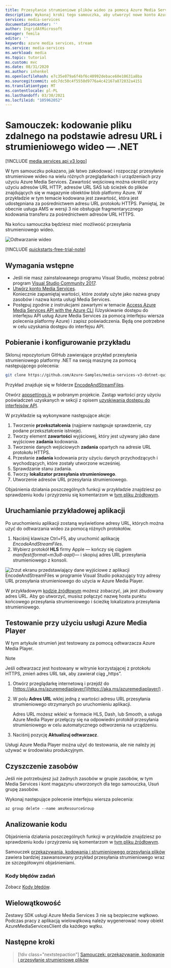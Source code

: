 ```yaml
---
title: Przesyłanie strumieniowe plików wideo za pomocą Azure Media Services — .NET
description: Wykonaj kroki tego samouczka, aby utworzyć nowe konto Azure Media Services, zakodować plik i przesłać strumieniowo do Azure Media Player przy użyciu platformy .NET.
services: media-services
documentationcenter: ''
author: IngridAtMicrosoft
manager: femila
editor: ''
keywords: azure media services, stream
ms.service: media-services
ms.workload: media
ms.topic: tutorial
ms.custom: mvc
ms.date: 08/31/2020
ms.author: inhenkel
ms.openlocfilehash: e7c35e079a6f4bf6c40992debace60e10631a8ba
ms.sourcegitcommit: edc7dc50c4f5550d9776a4c42167a872032a4151
ms.translationtype: MT
ms.contentlocale: pl-PL
ms.lasthandoff: 03/30/2021
ms.locfileid: "105962052"
---
```

# <a name="tutorial-encode-a-remote-file-based-on-url-and-stream-the-video---net"></a>Samouczek: kodowanie pliku zdalnego na podstawie adresu URL i strumieniowego wideo — .NET

[!INCLUDE [media services api v3 logo](./includes/v3-hr.md)]

W tym samouczku pokazano, jak łatwo zakodować i rozpocząć przesyłanie strumieniowe wideo na wielu różnych przeglądarkach i urządzeniach przy użyciu Azure Media Services. Zawartość wejściową można określić przy użyciu adresów URL HTTP, adresów URL SAS lub ścieżek do plików znajdujących się w magazynie obiektów blob platformy Azure.
W przykładzie w tym temacie kodowana jest zawartość, która jest udostępniana za pośrednictwem adresu URL protokołu HTTPS. Pamiętaj, że obecnie usługa AMS w wersji 3 nie obsługuje fragmentarycznego kodowania transferu za pośrednictwem adresów URL HTTPS.

Na końcu samouczka będziesz mieć możliwość przesyłania strumieniowego wideo.  

![Odtwarzanie wideo](./media/stream-files-dotnet-quickstart/final-video.png)

[!INCLUDE [quickstarts-free-trial-note](../../../includes/quickstarts-free-trial-note.md)]

## <a name="prerequisites"></a>Wymagania wstępne

- Jeśli nie masz zainstalowanego programu Visual Studio, możesz pobrać program [Visual Studio Community 2017](https://www.visualstudio.com/thank-you-downloading-visual-studio/?sku=Community&rel=15).
- [Utwórz konto Media Services](./account-create-how-to.md).<br/>Koniecznie zapamiętaj wartości, które zostały użyte jako nazwa grupy zasobów i nazwa konta usługi Media Services.
- Postępuj zgodnie z instrukcjami zawartymi w temacie [Access Azure Media Services API with the Azure CLI](./access-api-howto.md) (Uzyskiwanie dostępu do interfejsu API usług Azure Media Services za pomocą interfejsu wiersza polecenia platformy Azure) i zapisz poświadczenia. Będą one potrzebne w celu uzyskania dostępu do interfejsu API.

## <a name="download-and-configure-the-sample"></a>Pobieranie i konfigurowanie przykładu

Sklonuj repozytorium GitHub zawierające przykład przesyłania strumieniowego platformy .NET na swoją maszynę za pomocą następującego polecenia:  

 ```bash
 git clone https://github.com/Azure-Samples/media-services-v3-dotnet-quickstarts.git
 ```

Przykład znajduje się w folderze [EncodeAndStreamFiles](https://github.com/Azure-Samples/media-services-v3-dotnet-quickstarts/tree/master/AMSV3Quickstarts/EncodeAndStreamFiles).

Otwórz [appsettings.js](https://github.com/Azure-Samples/media-services-v3-dotnet-quickstarts/blob/master/AMSV3Quickstarts/EncodeAndStreamFiles/appsettings.json) w pobranym projekcie. Zastąp wartości przy użyciu poświadczeń uzyskanych w sekcji z opisem [uzyskiwania dostępu do interfejsów API](./access-api-howto.md).

W przykładzie są wykonywane następujące akcje:

1. Tworzenie **przekształcenia** (najpierw następuje sprawdzenie, czy podane przekształcenie istnieje). 
2. Tworzy element **zawartości** wyjściowej, który jest używany jako dane wyjściowe **zadania** kodowania.
3. Tworzenie danych wejściowych **zadania** opartych na adresie URL protokołu HTTPS.
4. Przesłanie **zadania** kodowania przy użyciu danych przychodzących i wychodzących, które zostały utworzone wcześniej.
5. Sprawdzanie stanu zadania.
6. Tworzy **lokalizator przesyłania strumieniowego**.
7. Utworzenie adresów URL przesyłania strumieniowego.

Objaśnienia działania poszczególnych funkcji w przykładzie znajdziesz po sprawdzeniu kodu i przyjrzeniu się komentarzom w [tym pliku źródłowym](https://github.com/Azure-Samples/media-services-v3-dotnet-quickstarts/blob/master/AMSV3Quickstarts/EncodeAndStreamFiles/Program.cs).

## <a name="run-the-sample-app"></a>Uruchamianie przykładowej aplikacji

Po uruchomieniu aplikacji zostaną wyświetlone adresy URL, których można użyć do odtwarzania wideo za pomocą różnych protokołów. 

1. Naciśnij klawisze Ctrl+F5, aby uruchomić aplikację *EncodeAndStreamFiles*.
2. Wybierz protokół **HLS** firmy Apple — kończy się ciągiem *manifest(format=m3u8-aapl)*— i skopiuj adres URL przesyłania strumieniowego z konsoli.

![Zrzut ekranu przedstawiający dane wyjściowe z aplikacji EncodeAndStreamFiles w programie Visual Studio pokazujący trzy adresy URL przesyłania strumieniowego do użycia w Azure Media Player.](./media/stream-files-tutorial-with-api/output.png)

W przykładowym [kodzie źródłowym](https://github.com/Azure-Samples/media-services-v3-dotnet-quickstarts/blob/master/AMSV3Quickstarts/EncodeAndStreamFiles/Program.cs) możesz zobaczyć, jak jest zbudowany adres URL. Aby go utworzyć, musisz połączyć nazwę hosta punktu końcowego przesyłania strumieniowego i ścieżkę lokalizatora przesyłania strumieniowego.  

## <a name="test-with-azure-media-player"></a>Testowanie przy użyciu usługi Azure Media Player

W tym artykule strumień jest testowany za pomocą odtwarzacza Azure Media Player. 

> [!NOTE]
> Jeśli odtwarzacz jest hostowany w witrynie korzystającej z protokołu HTTPS, zmień adres URL tak, aby zawierał ciąg „https”.

1. Otwórz przeglądarkę internetową i przejdź do [https://aka.ms/azuremediaplayer/](https://aka.ms/azuremediaplayer/) .
2. W polu **Adres URL** wklej jedną z wartości adresu URL przesyłania strumieniowego otrzymanych po uruchomieniu aplikacji. 
 
     Adres URL możesz wkleić w formacie HLS, Dash, lub Smooth, a usługa Azure Media Player przełączy się na odpowiedni protokół przesyłania strumieniowego w celu automatycznego odtworzenia na urządzeniu.
3. Naciśnij pozycję **Aktualizuj odtwarzacz**.

Usługi Azure Media Player można użyć do testowania, ale nie należy jej używać w środowisku produkcyjnym. 

## <a name="clean-up-resources"></a>Czyszczenie zasobów

Jeśli nie potrzebujesz już żadnych zasobów w grupie zasobów, w tym Media Services i kont magazynu utworzonych dla tego samouczka, Usuń grupę zasobów.

Wykonaj następujące polecenie interfejsu wiersza polecenia:

```azurecli
az group delete --name amsResourceGroup
```

## <a name="examine-the-code"></a>Analizowanie kodu

Objaśnienia działania poszczególnych funkcji w przykładzie znajdziesz po sprawdzeniu kodu i przyjrzeniu się komentarzom w [tym pliku źródłowym](https://github.com/Azure-Samples/media-services-v3-dotnet-quickstarts/blob/master/AMSV3Quickstarts/EncodeAndStreamFiles/Program.cs).

Samouczek [przekazywania, kodowania i strumieniowego przesyłania plików](stream-files-tutorial-with-api.md) zawiera bardziej zaawansowany przykład przesyłania strumieniowego wraz ze szczegółowymi objaśnieniami. 

### <a name="job-error-codes"></a>Kody błędów zadań

Zobacz [Kody błędów](/rest/api/media/jobs/get#joberrorcode).

## <a name="multithreading"></a>Wielowątkowość

Zestawy SDK usługi Azure Media Services 3 nie są bezpieczne wątkowo. Podczas pracy z aplikacją wielowątkową należy wygenerować nowy obiekt AzureMediaServicesClient dla każdego wątku.

## <a name="next-steps"></a>Następne kroki

> [!div class="nextstepaction"]
> [Samouczek: przekazywanie, kodowanie i przesyłanie strumieniowe plików](stream-files-tutorial-with-api.md)
